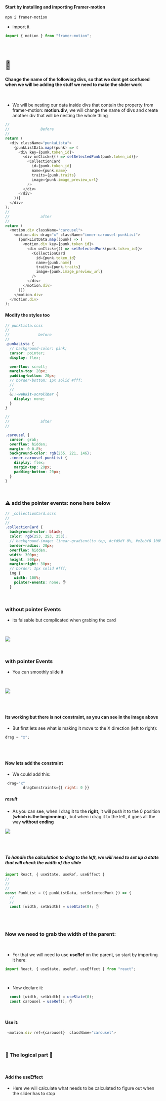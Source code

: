 #### Start by installing and importing Framer-motion

```javascript
npm i framer-motion
```

- import it

```javascript
import { motion } from "framer-motion";
```

<br>

# 🥭

#### Change the name of the following divs, so that we dont get confused when we will be adding the stuff we need to make the slider work

<br>

- We will be nesting our data inside divs that contain the property from framer-motion: **motion.div**, we will change the name of divs and create another div that will be nesting the whole thing

```javascript
//
//              Before
//
return (
  <div className="punkaLista">
    {punkListData.map((punk) => (
      <div key={punk.token_id}>
        <div onClick={() => setSelectedPunk(punk.token_id)}>
          <CollectionCard
            id={punk.token_id}
            name={punk.name}
            traits={punk.traits}
            image={punk.image_preview_url}
          />
        </div>
      </div>
    ))}
  </div>
);
//
//              after
//
return (
  <motion.div className="carousel">
    <motion.div drag="x" className="inner-carousel-punkList">
      {punkListData.map((punk) => (
        <motion.div key={punk.token_id}>
          <div onClick={() => setSelectedPunk(punk.token_id)}>
            <CollectionCard
              id={punk.token_id}
              name={punk.name}
              traits={punk.traits}
              image={punk.image_preview_url}
            />
          </div>
        </motion.div>
      ))}
    </motion.div>
  </motion.div>
);
```

#### Modify the styles too

```scss
// punkLista.scss
//
//             before
//
.punkaLista {
  // background-color: pink;
  cursor: pointer;
  display: flex;

  overflow: scroll;
  margin-top: 20px;
  padding-bottom: 20px;
  // border-bottom: 1px solid #fff;
  //
  //
  &::-webkit-scrollbar {
    display: none;
  }
}

//
//              after
//

.carousel {
  cursor: grab;
  overflow: hidden;
  margin: 0 0.8%;
  background-color: rgb(255, 221, 146);
  .inner-carousel-punkList {
    display: flex;
    margin-top: 20px;
    padding-bottom: 20px;
  }
}
```

<br>

### ⚠️ add the pointer events: none here below

```scss
// _collectionCard.scss
//
//
.collectionCard {
  background-color: black;
  color: rgb(253, 253, 253);
  // background-image: linear-gradient(to top, #cfd9df 0%, #e2ebf0 100%);
  border-radius: 20px;
  overflow: hidden;
  width: 300px;
  height: 500px;
  margin-right: 30px;
  // border: 1px solid #fff;
  img {
    width: 100%;
    pointer-events: none; ✋
  }
```

<br>

### without pointer Events

- its faisable but complicated when grabing the card

<br>

[<img src="/src/img/without-pointerEvents.gif"/>]()

<br>

### with pointer Events

- You can smoothly slide it

<br>

[<img src="/src/img/with-pointerEvents.gif"/>]()

<br>
<br>

#### Its working but there is not constraint, as you can see in the image above

- But first lets see what is making it move to the X direction (left to right):

```javascript
drag = "x";
```

<br>
<br>

#### Now lets add the constraint

- We could add this:

```javascript
 drag="x"
        dragConstraints={{ right: 0 }}
```

##### result

- As you can see, when I drag it to the **right**, it will push it to the 0 position (**which is the beginnning**) , but when i drag it to the left, it goes all the way **without ending**

[<img src="/src/img/drag-constrains-to-right.gif"/>]()

<br>
<br>

##### To handle the calculation to drag to the left, we will need to set up a state that will check the width of the slide

```javascript
import React, { useState, useRef, useEffect }
//
//
//
const PunkList = ({ punkListData, setSelectedPunk }) => {
  //
  //
  const [width, setWidth] = useState(0); ✋
```

<br>
<br>

### Now we need to grab the width of the parent:

<br>

- For that we will need to use **useRef** on the parent, so start by importing it here:

```javascript
import React, { useState, useRef, useEffect } from "react";
```

<br>

- Now declare it:

```javascript
  const [width, setWidth] = useState(0);
  const carousel = useRef(); ✋
```

 <br>

#### Use it:

```javascript
 <motion.div ref={carousel}  className="carousel">
```

<br>

### 👾 The logical part 👾

<br>

#### Add the useEffect

- Here we will calculate what needs to be calculated to figure out when the slider has to stop

<br>

```javascript

```
